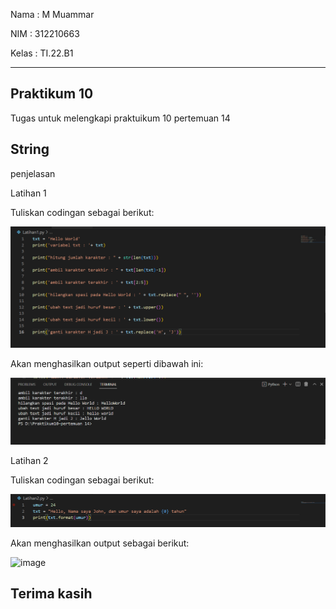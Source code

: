 Nama : M Muammar

NIM   : 312210663

Kelas : TI.22.B1

---


## Praktikum 10 ##
Tugas untuk melengkapi praktuikum 10 pertemuan 14

## String ##
penjelasan

Latihan 1

Tuliskan codingan sebagai berikut:

![image](img/john1.png)

Akan menghasilkan output seperti dibawah ini:

![image](img/john1-out.png)

Latihan 2

Tuliskan codingan sebagai berikut:

![image](img/john2.png)

Akan menghasilkan output sebagai berikut:

![image](img/john2-outnew.png)

## Terima kasih ##
